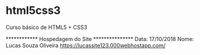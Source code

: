 # html5css3
Curso básico de HTML5 + CSS3


************ Hospedagem do Site ***************
Data: 17/10/2018
Nome: Lucas Souza Oliveira
https://lucassite123.000webhostapp.com/

